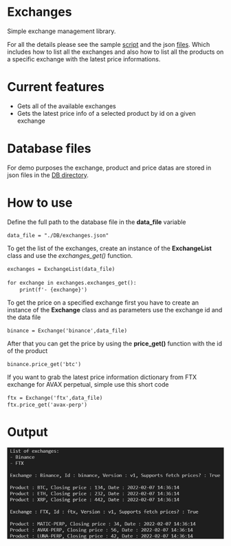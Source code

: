 # Exchanges
Simple exchange management library.

For all the details please see the sample [script](https://github.com/czuczorf/Exchanges/blob/main/Exchange-sample.py) and the json [files](https://github.com/czuczorf/Exchanges/tree/main/DB). Which includes how to list all the exchanges and also how to list all the products on a specific exchange with the latest price informations.

# Current features
- Gets all of the available exchanges
- Gets the latest price info of a selected product by id on a given exchange

# Database files

For demo purposes the exchange, product and price datas are stored in json files in the [DB directory](https://github.com/czuczorf/Exchanges/tree/main/DB). 

# How to use

Define the full path to the database file in the **data_file** variable
```
data_file = "./DB/exchanges.json"
```

To get the list of the exchanges, create an instance of the **ExchangeList** class and use the *exchanges_get()* function.

```
exchanges = ExchangeList(data_file)

for exchange in exchanges.exchanges_get():
    print(f'- {exchange}')
```

To get the price on a specified exchange first you have to create an instance of the **Exchange** class and as parameters use the exchange id and the data file
```
binance = Exchange('binance',data_file)
```

After that you can get the price by using the **price_get()** function with the id of the product
```
binance.price_get('btc')
```

If you want to grab the latest price information dictionary from FTX exchange for AVAX perpetual, simple use this short code
```
ftx = Exchange('ftx',data_file)
ftx.price_get('avax-perp')
```


# Output

![Output](https://github.com/czuczorf/Exchanges/blob/main/images/output.jpg)


